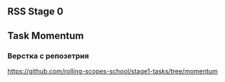 ## RSS Stage 0
## Task Momentum

### Верстка с репозетрия
https://github.com/rolling-scopes-school/stage1-tasks/tree/momentum